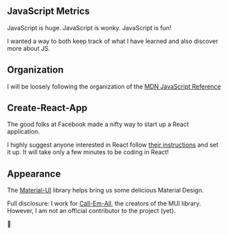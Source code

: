 ## JavaScript Metrics

JavaScript is huge. JavaScript is wonky. JavaScript is fun!

I wanted a way to both keep track of what I have learned and also discover more about JS.

## Organization

I will be loosely following the organization of the [MDN JavaScript Reference](https://developer.mozilla.org/en-US/docs/Web/JavaScript/Reference)

## Create-React-App

The good folks at Facebook made a nifty way to start up a React application.

I highly suggest anyone interested in React follow [their instructions](https://github.com/facebookincubator/create-react-app) and set it up. It will take only a few minutes to be coding in React!


## Appearance

The [Material-UI](http://www.material-ui.com/) library helps bring us some delicious Material Design.

Full disclosure: I work for [Call-Em-All](https://www.call-em-all.com/), the creators of the MUI library. However, I am not an official contributor to the project (yet).

:turtle:
